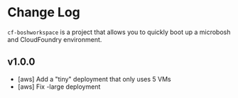 Change Log
==========

`cf-boshworkspace` is a project that allows you to quickly boot up a microbosh and CloudFoundry environment.

v1.0.0
-----

- [aws] Add a "tiny" deployment that only uses 5 VMs
- [aws] Fix -large deployment
